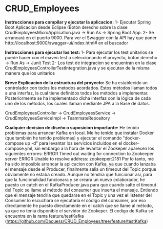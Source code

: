 # CRUD_Employees
**Instrucciones para compilar y ejecutar la aplicacion:**
  1- Ejecutar Spring Boot Aplicacion desde Eclipse (Botón derecho sobre la clase CrudEmployeesMicroApplication.java -> Run As -> Spring Boot App.
  2- Se arrancará en el puerto 9000. Para ver el Swagger con la API hay que poner http://localhost:9000/swagger-ui/index.html# en el buscador

**Instrucciones para ejecutar los test:**
  1- Para ejecutar los test unitarios se puede hacer con el maven test o seleccionando el proyecto, boton derecho -> Run As -> Junit Test 
  2- Los test de integracion se encuentran en la clase CrudEmployeesControllerTestIntegration.java y se ejecutan de la misma manera que los unitarios

**Breve Explicacion de la estructura del proyecto:**
  Se ha establecido un controlador con todos los metodos acordados. Estos métodos llaman todos a una interfaz, la cual tiene definidos todos los métodos a implementar.
  Posteriormente se ha implementado dicha interfaz con la lógica de cada uno de los métodos, los cuales llaman mediante JPA a la Base de datos.

   CrudEmployeesController -> CrudEmployeesService -> CrudEmployeesServiceImpl -> TeammateRepository

**Cualquier decision de diseño o suposicion importante:**
  He tenido problemas para arrancar Kafka en local. Me he tenido que instalar Docker (que también he tenido problemas) y ejecutar el comando "docker-compose up -d" para levantar los servicios
  incluidos en el docker-compose.yml, sin embargo a la hora de levantar el Zookeper aparecen los siguientes errores:
            ERROR Timed out waiting for connection to Zookeeper server
            ERROR Unable to resolve address: zookeeper:2181 
  Por lo tanto, me ha sido imposible arrancar la aplicacion con Kafka, ya que cuando lanzaba el mensaje desde el Producer, finalmente salia un timeout del Topic porque obviamente no estaba creado.
  Aunque no tendría que funcionar así, para que la funcionalidad funcionara y se creara un nuevo colaborador, he puesto un catch en el KafkaProducer.java para que cuando salte el timeout del Topic se llame al método del consumer que inserta el mensaje.
  Entiendo que el mensaje tendria que quedarse en el Topic y una vez el listener del Consumer lo escuchara se ejecutaría el código del consumer, por eso directamente he puesto directamente en el catch que se llame al método, ya que no tenia 
  disponible el servidor de Zookeper.
  El codigo de Kafka se encuentra en la rama feature/testKafka (https://github.com/Dacuess/CRUD_Employees/tree/feature/testKafka)
